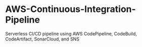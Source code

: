# AWS-Continuous-Integration-Pipeline
Serverless CI/CD pipeline using AWS CodePipeline, CodeBuild, CodeArtifact, SonarCloud, and SNS
